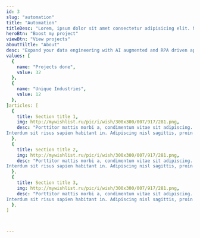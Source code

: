 ```yaml
---
id: 3
slug: "automation"
title: "Automation"
titleDesc: "Lorem, ipsum dolor sit amet consectetur adipisicing elit. Nemo sint dicta nihil fugit deserunt repudiandae ullam inventore assumenda molestiae? Exercitationem quidem autem voluptate repudiandae dolorum nihil voluptas impedit. Vero, enim."
heroBtn: "Boost my project"
viewBtn: "View projects"
aboutTiltle: "About"
desc: "Expand your data engineering with AI augmented and RPA driven approaches. With dozens of projects behind us, we build scalable, efficient operations and drive powerful growth. Replace outdated manual processes with the smarter reusable algorithms, artificial intelligence, and BOTS."
values: [
  {
    name: "Projects done",
    value: 32
  },
  {
    name: "Unique Industries",
    value: 12
  },
]articles: [
  {
    title: Section title 1,
    img: http://mywishlist.ru/pic/i/wish/300x300/007/917/281.png,
    desc: "Porttitor mattis morbi a, condimentum vitae sit adipiscing. Tempor, diam porttitor at justo in. Non eu malesuada mauris in velit adipiscing et, neque. Iaculis a est elementum, neque orci cursus eget praesent massa. Non lectus enim et vitae. Sed aenean magna vel sed non. Euismod tristique pulvinar at ipsum lectus tempus. Tellus nisl facilisis dui id varius suspendisse est. Adipiscing urna nunc velit faucibus interdum pretium malesuada. Lobortis leo sit sed morbi.
Interdum sit risus sapien habitant in. Adipiscing nisl sagittis, proin vivamus tellus sit amet orci elit. Posuere lacus diam, ut pellentesque. Lorem cursus ornare non venenatis. Enim malesuada netus ut urna blandit eget praesent porttitor euismod. Sed turpis et odio orci massa ultrices est."
  },
  {
    title: Section title 2,
    img: http://mywishlist.ru/pic/i/wish/300x300/007/917/281.png,
    desc: "Porttitor mattis morbi a, condimentum vitae sit adipiscing. Tempor, diam porttitor at justo in. Non eu malesuada mauris in velit adipiscing et, neque. Iaculis a est elementum, neque orci cursus eget praesent massa. Non lectus enim et vitae. Sed aenean magna vel sed non. Euismod tristique pulvinar at ipsum lectus tempus. Tellus nisl facilisis dui id varius suspendisse est. Adipiscing urna nunc velit faucibus interdum pretium malesuada. Lobortis leo sit sed morbi.
Interdum sit risus sapien habitant in. Adipiscing nisl sagittis, proin vivamus tellus sit amet orci elit. Posuere lacus diam, ut pellentesque. Lorem cursus ornare non venenatis. Enim malesuada netus ut urna blandit eget praesent porttitor euismod. Sed turpis et odio orci massa ultrices est."
  },
  {
    title: Section title 3,
    img: http://mywishlist.ru/pic/i/wish/300x300/007/917/281.png,
    desc: "Porttitor mattis morbi a, condimentum vitae sit adipiscing. Tempor, diam porttitor at justo in. Non eu malesuada mauris in velit adipiscing et, neque. Iaculis a est elementum, neque orci cursus eget praesent massa. Non lectus enim et vitae. Sed aenean magna vel sed non. Euismod tristique pulvinar at ipsum lectus tempus. Tellus nisl facilisis dui id varius suspendisse est. Adipiscing urna nunc velit faucibus interdum pretium malesuada. Lobortis leo sit sed morbi.
Interdum sit risus sapien habitant in. Adipiscing nisl sagittis, proin vivamus tellus sit amet orci elit. Posuere lacus diam, ut pellentesque. Lorem cursus ornare non venenatis. Enim malesuada netus ut urna blandit eget praesent porttitor euismod. Sed turpis et odio orci massa ultrices est."
  },
]



---
```

